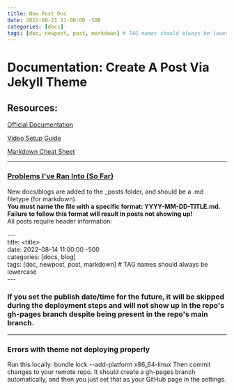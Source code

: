 ```yaml
---
title: New Post Doc
date: 2022-08-21 11:00:00 -500  
categories: [docs]
tags: [doc, newpost, post, markdown] # TAG names should always be lowercase
---
```


# Documentation: Create A Post Via Jekyll Theme
## Resources:

<a href="https://chirpy.cotes.page/" target="_blank">Official Documentation</a>

<a href="https://www.youtube.com/watch?v=F8iOU1ci19Q&ab_channel=TechnoTim" target="_blank">Video Setup Guide</a>

<a href="https://www.markdownguide.org/cheat-sheet/" target="_blank">Markdown Cheat Sheet</a>

---
### <u>Problems I've Ran Into (So Far)</u>

New docs/blogs are added to the _posts folder, and should be a .md filetype (for markdown). </br>
<strong>You must name the file with a specific format: YYYY-MM-DD-TITLE.md. Failure to follow this format will result in posts not showing up!</strong>
<br> All posts require header information:

\--- \
title: \<title> \
date: 2022-08-14 11:00:00 -500 \
categories: [docs, blog] \
tags: [doc, newpost, post, markdown] # TAG names should always be lowercase \
\---

### <strong>If you set the publish date/time for the future, it will be skipped during the deployment steps and will not show up in the repo's gh-pages branch despite being present in the repo's main branch.</strong>
---
### Errors with theme not deploying properly
Run this locally: bundle lock --add-platform x86_64-linux
Then commit changes to your remote repo. It should create a gh-pages branch automatically, and then you just set that as your GitHub page in the settings.
